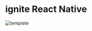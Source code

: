 # ignite React Native
![template](https://i.ibb.co/VMn29DZ/Screenshot-from-2022-01-29-20-49-21.png)
